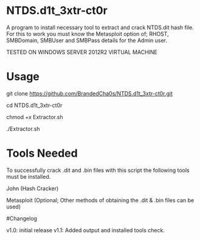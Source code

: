 # NTDS.d1t_3xtr-ct0r
A program to install necessary tool to extract and crack NTDS.dit hash file. For this to work you must know the Metasploit option of; RHOST, SMBDomain, SMBUser and SMBPass details for the Admin user.

TESTED ON WINDOWS SERVER 2012R2 VIRTUAL MACHINE

# Usage
git clone https://github.com/BrandedCha0s/NTDS.d1t_3xtr-ct0r.git

cd NTDS.d1t_3xtr-ct0r

chmod +x Extractor.sh

./Extractor.sh

# Tools Needed

To successfully crack .dit and .bin files with this script the following tools must be installed.

John (Hash Cracker)

Metasploit (Optional; Other methods of obtaining the .dit & .bin files can be used)

#Changelog

v1.0: initial release
v1.1: Added output and installed tools check.

